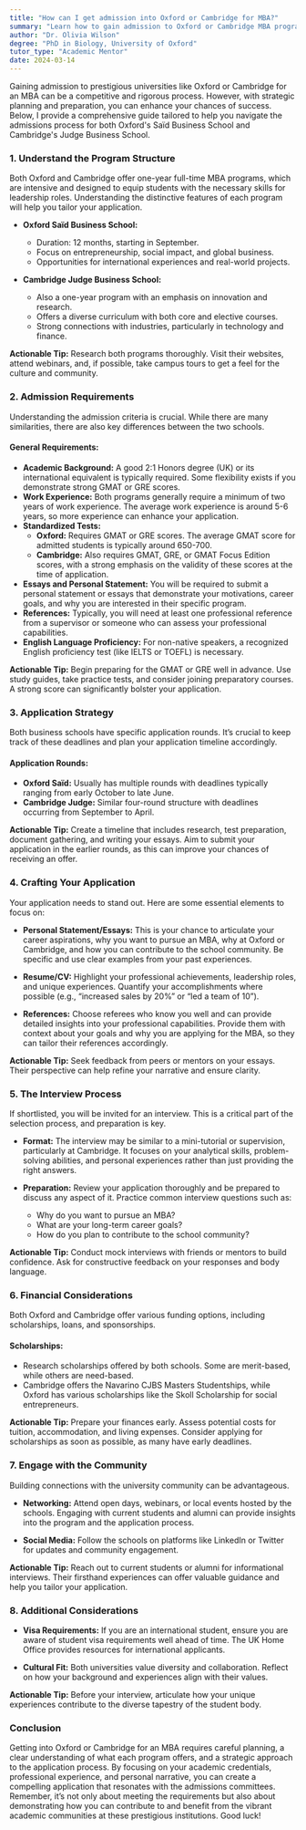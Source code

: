 ```yaml
---
title: "How can I get admission into Oxford or Cambridge for MBA?"
summary: "Learn how to gain admission to Oxford or Cambridge MBA programs with strategic planning and a comprehensive guide to the admissions process."
author: "Dr. Olivia Wilson"
degree: "PhD in Biology, University of Oxford"
tutor_type: "Academic Mentor"
date: 2024-03-14
---
```


Gaining admission to prestigious universities like Oxford or Cambridge for an MBA can be a competitive and rigorous process. However, with strategic planning and preparation, you can enhance your chances of success. Below, I provide a comprehensive guide tailored to help you navigate the admissions process for both Oxford's Saïd Business School and Cambridge's Judge Business School.

### 1. Understand the Program Structure

Both Oxford and Cambridge offer one-year full-time MBA programs, which are intensive and designed to equip students with the necessary skills for leadership roles. Understanding the distinctive features of each program will help you tailor your application.

- **Oxford Saïd Business School:**
  - Duration: 12 months, starting in September.
  - Focus on entrepreneurship, social impact, and global business.
  - Opportunities for international experiences and real-world projects.

- **Cambridge Judge Business School:**
  - Also a one-year program with an emphasis on innovation and research.
  - Offers a diverse curriculum with both core and elective courses.
  - Strong connections with industries, particularly in technology and finance.

**Actionable Tip:** Research both programs thoroughly. Visit their websites, attend webinars, and, if possible, take campus tours to get a feel for the culture and community.

### 2. Admission Requirements

Understanding the admission criteria is crucial. While there are many similarities, there are also key differences between the two schools.

#### General Requirements:
- **Academic Background:** A good 2:1 Honors degree (UK) or its international equivalent is typically required. Some flexibility exists if you demonstrate strong GMAT or GRE scores.
- **Work Experience:** Both programs generally require a minimum of two years of work experience. The average work experience is around 5-6 years, so more experience can enhance your application.
- **Standardized Tests:** 
  - **Oxford:** Requires GMAT or GRE scores. The average GMAT score for admitted students is typically around 650-700. 
  - **Cambridge:** Also requires GMAT, GRE, or GMAT Focus Edition scores, with a strong emphasis on the validity of these scores at the time of application.
- **Essays and Personal Statement:** You will be required to submit a personal statement or essays that demonstrate your motivations, career goals, and why you are interested in their specific program.
- **References:** Typically, you will need at least one professional reference from a supervisor or someone who can assess your professional capabilities.
- **English Language Proficiency:** For non-native speakers, a recognized English proficiency test (like IELTS or TOEFL) is necessary.

**Actionable Tip:** Begin preparing for the GMAT or GRE well in advance. Use study guides, take practice tests, and consider joining preparatory courses. A strong score can significantly bolster your application.

### 3. Application Strategy

Both business schools have specific application rounds. It’s crucial to keep track of these deadlines and plan your application timeline accordingly.

#### Application Rounds:
- **Oxford Saïd:** Usually has multiple rounds with deadlines typically ranging from early October to late June.
- **Cambridge Judge:** Similar four-round structure with deadlines occurring from September to April.

**Actionable Tip:** Create a timeline that includes research, test preparation, document gathering, and writing your essays. Aim to submit your application in the earlier rounds, as this can improve your chances of receiving an offer.

### 4. Crafting Your Application

Your application needs to stand out. Here are some essential elements to focus on:

- **Personal Statement/Essays:** This is your chance to articulate your career aspirations, why you want to pursue an MBA, why at Oxford or Cambridge, and how you can contribute to the school community. Be specific and use clear examples from your past experiences.
  
- **Resume/CV:** Highlight your professional achievements, leadership roles, and unique experiences. Quantify your accomplishments where possible (e.g., “increased sales by 20%” or “led a team of 10”).

- **References:** Choose referees who know you well and can provide detailed insights into your professional capabilities. Provide them with context about your goals and why you are applying for the MBA, so they can tailor their references accordingly.

**Actionable Tip:** Seek feedback from peers or mentors on your essays. Their perspective can help refine your narrative and ensure clarity.

### 5. The Interview Process

If shortlisted, you will be invited for an interview. This is a critical part of the selection process, and preparation is key.

- **Format:** The interview may be similar to a mini-tutorial or supervision, particularly at Cambridge. It focuses on your analytical skills, problem-solving abilities, and personal experiences rather than just providing the right answers.

- **Preparation:** Review your application thoroughly and be prepared to discuss any aspect of it. Practice common interview questions such as:
  - Why do you want to pursue an MBA?
  - What are your long-term career goals?
  - How do you plan to contribute to the school community?

**Actionable Tip:** Conduct mock interviews with friends or mentors to build confidence. Ask for constructive feedback on your responses and body language.

### 6. Financial Considerations

Both Oxford and Cambridge offer various funding options, including scholarships, loans, and sponsorships.

#### Scholarships:
- Research scholarships offered by both schools. Some are merit-based, while others are need-based. 
- Cambridge offers the Navarino CJBS Masters Studentships, while Oxford has various scholarships like the Skoll Scholarship for social entrepreneurs.

**Actionable Tip:** Prepare your finances early. Assess potential costs for tuition, accommodation, and living expenses. Consider applying for scholarships as soon as possible, as many have early deadlines.

### 7. Engage with the Community

Building connections with the university community can be advantageous.

- **Networking:** Attend open days, webinars, or local events hosted by the schools. Engaging with current students and alumni can provide insights into the program and the application process.

- **Social Media:** Follow the schools on platforms like LinkedIn or Twitter for updates and community engagement.

**Actionable Tip:** Reach out to current students or alumni for informational interviews. Their firsthand experiences can offer valuable guidance and help you tailor your application.

### 8. Additional Considerations

- **Visa Requirements:** If you are an international student, ensure you are aware of student visa requirements well ahead of time. The UK Home Office provides resources for international applicants.

- **Cultural Fit:** Both universities value diversity and collaboration. Reflect on how your background and experiences align with their values.

**Actionable Tip:** Before your interview, articulate how your unique experiences contribute to the diverse tapestry of the student body.

### Conclusion

Getting into Oxford or Cambridge for an MBA requires careful planning, a clear understanding of what each program offers, and a strategic approach to the application process. By focusing on your academic credentials, professional experience, and personal narrative, you can create a compelling application that resonates with the admissions committees. Remember, it’s not only about meeting the requirements but also about demonstrating how you can contribute to and benefit from the vibrant academic communities at these prestigious institutions. Good luck!
    